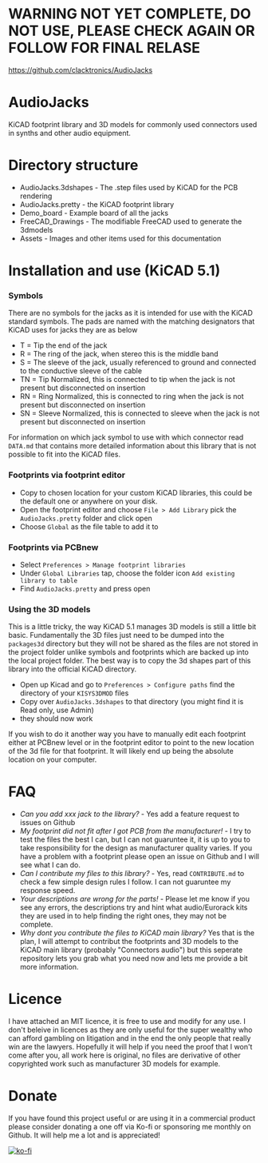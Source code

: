 # WARNING NOT YET COMPLETE, DO NOT USE, PLEASE CHECK AGAIN OR FOLLOW FOR FINAL RELASE
https://github.com/clacktronics/AudioJacks

# AudioJacks
KiCAD footprint library and 3D models for commonly used connectors used in synths and other audio equipment.

# Directory structure
* AudioJacks.3dshapes  - The .step files used by KiCAD for the PCB rendering
* AudioJacks.pretty - the KiCAD footprint library
* Demo_board - Example board of all the jacks
* FreeCAD_Drawings - The modifiable FreeCAD used to generate the 3dmodels
* Assets - Images and other items used for this documentation


# Installation and use (KiCAD 5.1)

### Symbols
There are no symbols for the jacks as it is intended for use with the KiCAD standard symbols. The pads are named with the matching designators that KiCAD uses for jacks they are as below

* T = Tip the end of the jack
* R = The ring of the jack, when stereo this is the middle band
* S = The sleeve of the jack, usually referenced to ground and connected to the conductive sleeve of the cable
* TN = Tip Normalized, this is connected to tip when the jack is not present but disconnected on insertion
* RN = Ring Normalized, this is connected to ring when the jack is not present but disconnected on insertion
* SN = Sleeve Normalized, this is connected to sleeve when the jack is not present but disconnected on insertion

For information on which jack symbol to use with which connector read `DATA.md` that contains more detailed information about this library that is not possible to fit into the KiCAD files.


### Footprints via footprint editor
* Copy to chosen location for your custom KiCAD libraries, this could be the default one or anywhere on your disk.
* Open the footprint editor and choose `File > Add Library` pick the `AudioJacks.pretty` folder and click open
* Choose `Global` as the file table to add it to 

### Footprints via PCBnew
* Select `Preferences > Manage footprint libraries`
* Under `Global Libraries` tap, choose the folder icon `Add existing library to table`
* Find `AudioJacks.pretty` and press open

### Using the 3D models
This is a little tricky, the way KiCAD 5.1 manages 3D models is still a little bit basic. Fundamentally the 3D files just need to be dumped into the `packages3d` directory but they will not be shared as the files are not stored in the project folder unlike symbols and footprints which are backed up into the local project folder. The best way is to copy the 3d shapes part of this library into the official KiCAD directory. 

* Open up Kicad and go to `Preferences > Configure paths` find the directory of your `KISYS3DMOD` files
* Copy over `AudioJacks.3dshapes` to that directory (you might find it is Read only, use Admin)
* they should now work

If you wish to do it another way you have to manually edit each footprint either at PCBnew level or in the footprint editor to point to the new location of the 3d file for that footprint. It will likely end up being the absolute location on your computer.

# FAQ
* _Can you add xxx jack to the library?_ - Yes add a feature request to issues on Github
* _My footprint did not fit after I got PCB from the manufacturer!_ - I try to test the files the best I can, but I can not guaruntee it, it is up to you to take responsibility for the design as manufacturer quality varies. If you have a problem with a footprint please open an issue on Github and I will see what I can do.
* _Can I contribute my files to this library?_ - Yes, read `CONTRIBUTE.md` to check a few simple design rules I follow. I can not guaruntee my response speed.
* _Your descriptions are wrong for the parts!_ - Please let me know if you see any errors, the descriptions try and hint what audio/Eurorack kits they are used in to help finding the right ones, they may not be complete.
* _Why dont you contribute the files to KiCAD main library?_ Yes that is the plan, I will attempt to contribut the footprints and 3D models to the KiCAD main library (probably "Connectors audio") but this seperate repository lets you grab what you need now and lets me provide a bit more information.

# Licence

I have attached an MIT licence, it is free to use and modify for any use. I don't beleive in licences as they are only useful for the super wealthy who can afford gambling on litigation and in the end the only people that really win are the lawyers. Hopefully it will help if you need the proof that I won't come after you, all work here is original, no files are derivative of other copyrighted work such as manufacturer 3D models for example.

# Donate

If you have found this project useful or are using it in a commercial product please consider donating a one off via Ko-fi or sponsoring me monthly on Github. It will help me a lot and is appreciated!

[![ko-fi](https://ko-fi.com/img/githubbutton_sm.svg)](https://ko-fi.com/M4M340M71)

